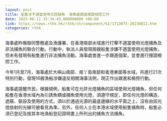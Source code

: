 ```yaml
---
layout: post
title: 船隻涉不適當使用光燈捕魚　海事處跟進搜證檢控工作
date: 2023-08-11 15:34:43.000000000 +08:00
link: https://news.rthk.hk/rthk/ch/component/k2/1713075-20230811.htm
categories: rthk
---
```


海事處昨晚聯同警務處及漁護署，在香港南部水域進行打擊不適當使用光燈捕魚及非法捕魚的聯合行動。行動中，執法人員發現兩艘船隻涉嫌不適當使用光燈捕魚，但未有發現有船隻進行非法捕魚活動。海事處會進一步跟進個案，並會進行搜證檢控工作。
 
今年1月至7月，海事處於大嶼山南部、南丫島南部和香港東面等水域，共進行21次特別行動，發現16艘漁船涉嫌違反相關海事法例，現正作出跟進和檢控行動。

海事處提醒市民，根據規例，船隻可在允許光燈捕魚的區域使用光燈捕魚，但任何船隻在香港水域內為引誘魚類或捕魚使用光燈，須遵守規定，即任何光燈的構造、遮蔽、裝設及使用的方式，須以於通過光源的最底邊緣的水平面之上，沒有由該光燈放射的光線可被看見為準。另外，任何人士在本港水域使用船隻捕魚時，船隻必須已登記及按其本地漁船登記證明書上所列出的捕魚方法捕魚。
